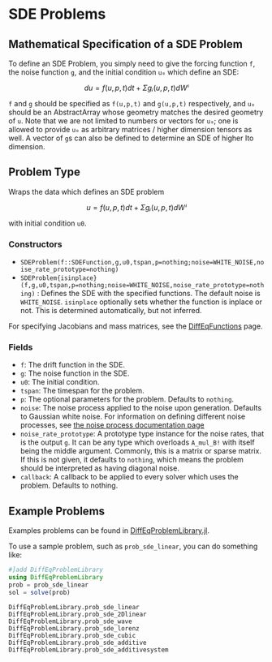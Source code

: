 # SDE Problems

## Mathematical Specification of a SDE Problem

To define an SDE Problem, you simply need to give the forcing function `f`,
the noise function `g`, and the initial condition `u₀` which define an SDE:

```math
du = f(u,p,t)dt + Σgᵢ(u,p,t)dWⁱ
```

`f` and `g` should be specified as `f(u,p,t)` and  `g(u,p,t)` respectively, and `u₀`
should be an AbstractArray whose geometry matches the desired geometry of `u`.
Note that we are not limited to numbers or vectors for `u₀`; one is allowed to
provide `u₀` as arbitrary matrices / higher dimension tensors as well. A vector
of `g`s can also be defined to determine an SDE of higher Ito dimension.

## Problem Type

Wraps the data which defines an SDE problem

```math
u = f(u,p,t)dt + Σgᵢ(u,p,t)dWⁱ
```

with initial condition `u0`.

### Constructors

- `SDEProblem(f::SDEFunction,g,u0,tspan,p=nothing;noise=WHITE_NOISE,noise_rate_prototype=nothing)`
- `SDEProblem{isinplace}(f,g,u0,tspan,p=nothing;noise=WHITE_NOISE,noise_rate_prototype=nothing)` :
  Defines the SDE with the specified functions. The default noise is `WHITE_NOISE`.
  `isinplace` optionally sets whether the function is inplace or not. This is
  determined automatically, but not inferred.

For specifying Jacobians and mass matrices, see the
[DiffEqFunctions](http://docs.juliadiffeq.org/latest/features/performance_overloads.html)
page.

### Fields

* `f`: The drift function in the SDE.
* `g`: The noise function in the SDE.
* `u0`: The initial condition.
* `tspan`: The timespan for the problem.
* `p`: The optional parameters for the problem. Defaults to `nothing`.
* `noise`: The noise process applied to the noise upon generation. Defaults to
  Gaussian white noise. For information on defining different noise processes,
  see [the noise process documentation page](../../features/noise_process.html)
* `noise_rate_prototype`: A prototype type instance for the noise rates, that
  is the output `g`. It can be any type which overloads `A_mul_B!` with itself
  being the middle argument. Commonly, this is a matrix or sparse matrix. If
  this is not given, it defaults to `nothing`, which means the problem should
  be interpreted as having diagonal noise.  
* `callback`: A callback to be applied to every solver which uses the problem.
  Defaults to nothing.

## Example Problems

Examples problems can be found in [DiffEqProblemLibrary.jl](https://github.com/JuliaDiffEq/DiffEqProblemLibrary.jl/blob/master/src/sde_premade_problems.jl).

To use a sample problem, such as `prob_sde_linear`, you can do something like:

```julia
#]add DiffEqProblemLibrary
using DiffEqProblemLibrary
prob = prob_sde_linear
sol = solve(prob)
```

```@docs
DiffEqProblemLibrary.prob_sde_linear
DiffEqProblemLibrary.prob_sde_2Dlinear
DiffEqProblemLibrary.prob_sde_wave
DiffEqProblemLibrary.prob_sde_lorenz
DiffEqProblemLibrary.prob_sde_cubic
DiffEqProblemLibrary.prob_sde_additive
DiffEqProblemLibrary.prob_sde_additivesystem
```
